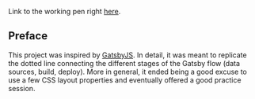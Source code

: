 Link to the working pen right [here](https://codepen.io/borntofrappe/full/ZMJjQL/).

## Preface

This project was inspired by [GatsbyJS](https://www.gatsbyjs.org/). In detail, it was meant to replicate the dotted line connecting the different stages of the Gatsby flow (data sources, build, deploy). More in general, it ended being a good excuse to use a few CSS layout properties and eventually offered a good practice session.


